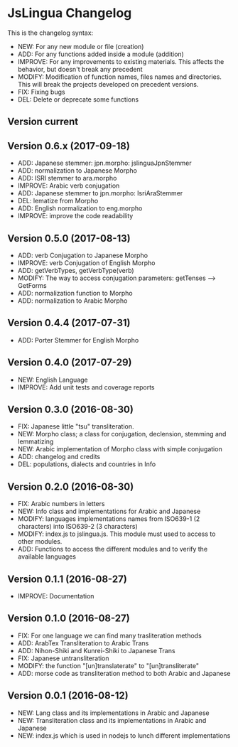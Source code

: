
# JsLingua Changelog

This is the changelog syntax:
* NEW: For any new module or file (creation)
* ADD: For any functions added inside a module (addition)
* IMPROVE: For any improvements to existing materials.
This affects the behavior, but doesn't break any precedent
* MODIFY: Modification of function names, files names and directories.
This will break the projects developed on precedent versions.
* FIX: Fixing bugs
* DEL: Delete or deprecate some functions

## Version current

## Version 0.6.x (2017-09-18)

* ADD: Japanese stemmer: jpn.morpho: jslinguaJpnStemmer
* ADD: normalization to Japanese Morpho
* ADD: ISRI stemmer to ara.morpho
* IMPROVE: Arabic verb conjugation
* ADD:  Japanese stemmer to jpn.morpho: IsriAraStemmer
* DEL: lematize from Morpho
* ADD: English normalization to eng.morpho
* IMPROVE: improve the code readability


## Version 0.5.0 (2017-08-13)

* ADD: verb Conjugation to Japanese Morpho
* IMPROVE: verb Conjugation of English Morpho
* ADD: getVerbTypes, getVerbType(verb)
* MODIFY: The way to access conjugation parameters: getTenses --> GetForms
* ADD: normalization function to Morpho
* ADD: normalization to Arabic Morpho

## Version 0.4.4 (2017-07-31)

* ADD: Porter Stemmer for English Morpho

## Version 0.4.0 (2017-07-29)
* NEW: English Language
* IMPROVE: Add unit tests and coverage reports

## Version 0.3.0 (2016-08-30)

* FIX: Japanese little "tsu" transliteration.
* NEW: Morpho class; a class for conjugation, declension, stemming and lemmatizing
* NEW: Arabic implementation of Morpho class with simple conjugation
* ADD: changelog and credits
* DEL: populations, dialects and countries in Info


## Version 0.2.0 (2016-08-30)

* FIX: Arabic numbers in letters
* NEW: Info class and implementations for Arabic and Japanese
* MODIFY: languages implementations names from ISO639-1 (2 characters) into ISO639-2 (3 characters)
* MODIFY: index.js to jslingua.js. This module must used to access to other modules.
* ADD: Functions to access the different modules and to verify the available languages


## Version 0.1.1 (2016-08-27)

* IMPROVE: Documentation

## Version 0.1.0 (2016-08-27)

* FIX: For one language we can find many trasliteration methods
* ADD: ArabTex Transliteration to Arabic Trans
* ADD: Nihon-Shiki and Kunrei-Shiki to Japanese Trans
* FIX: Japanese untransliteration
* MODIFY: the function "[un]translaterate" to "[un]transl**i**terate"
* ADD: morse code as transliteration method to both Arabic and Japanese


## Version 0.0.1 (2016-08-12)

* NEW: Lang class and its implementations in Arabic and Japanese
* NEW: Transliteration class and its implementations in Arabic and Japanese
* NEW: index.js which is used in nodejs to lunch different implementations
